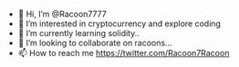 - 👋 Hi, I’m @Racoon7777
- 👀 I’m interested in cryptocurrency and explore coding
- 🌱 I’m currently learning solidity..
- 💞️ I’m looking to collaborate on racoons...
- 📫 How to reach me https://twitter.com/Racoon7Racoon

<!---
Racoon7777/Racoon7777 is a ✨ special ✨ repository because its `README.md` (this file) appears on your GitHub profile.
You can click the Preview link to take a look at your changes.
--->
